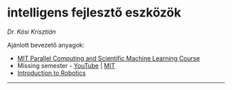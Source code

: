 # intelligens fejlesztő eszközök

*Dr. Kósi Krisztián*


Ajánlott bevezető anyagok:
- [MIT Parallel Computing and Scientific Machine Learning Course](https://www.youtube.com/watch?v=3IoqyXmAAkU&list=PLCAl7tjCwWyGjdzOOnlbGnVNZk0kB8VSa)
- Missing semester - [YouTube](https://www.youtube.com/watch?v=Z56Jmr9Z34Q&list=PLyzOVJj3bHQuloKGG59rS43e29ro7I57J) | [MIT](https://missing.csail.mit.edu/2020/course-shell/)
- [Introduction to Robotics](https://www.youtube.com/watch?v=0yD3uBshJB0&list=PL65CC0384A1798ADF)

-------------------------------------

